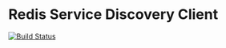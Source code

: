 Redis Service Discovery Client
==============================

[![Build Status](https://drone.io/github.com/redis-sd/erlang-redis_sd_client/status.png)](https://drone.io/github.com/redis-sd/erlang-redis_sd_client/latest)


